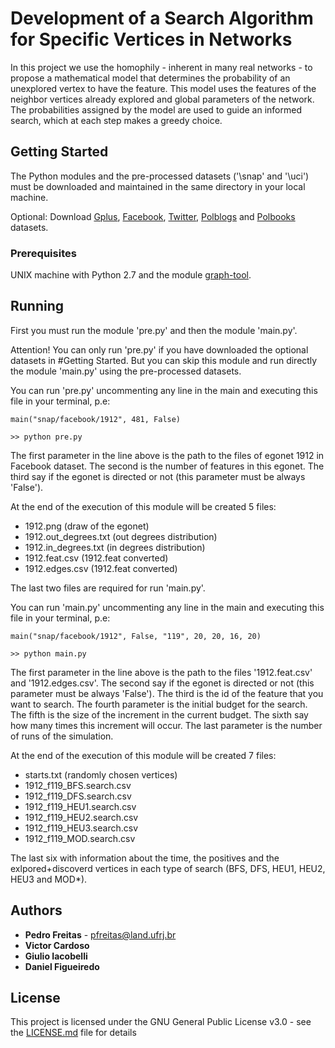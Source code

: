 # Development of a Search Algorithm for Specific Vertices in Networks

In this project we use the homophily - inherent in many real networks - to propose a mathematical model that determines the probability of an unexplored vertex to have the feature. This model uses the features of the neighbor vertices already explored and global parameters of the network. The probabilities assigned by the model are used to guide an informed search, which at each step makes a greedy choice. 

## Getting Started

The Python modules and the pre-processed datasets ('\snap' and '\uci') must be downloaded and maintained in the same directory in your local machine.

Optional: Download [Gplus](http://snap.stanford.edu/data/gplus.tar.gz), [Facebook](http://snap.stanford.edu/data/facebook.tar.gz), [Twitter](http://snap.stanford.edu/data/twitter.tar.gz), [Polblogs](http://networkdata.ics.uci.edu/data/polblogs/polblogs.gml) and [Polbooks](http://networkdata.ics.uci.edu/data/polbooks/polbooks.gml) datasets.

### Prerequisites

UNIX machine with Python 2.7 and the module [graph-tool](https://graph-tool.skewed.de).

## Running

First you must run the module 'pre.py' and then the module 'main.py'.

Attention! You can only run 'pre.py' if you have downloaded the optional datasets in #Getting Started. But you can skip this module and run directly the module 'main.py' using the pre-processed datasets.

You can run 'pre.py' uncommenting any line in the main and executing this file in your terminal, p.e: 

```
main("snap/facebook/1912", 481, False)

>> python pre.py
```

The first parameter in the line above is the path to the files of egonet 1912 in Facebook dataset. The second is the number of features in this egonet. The third say if the egonet is directed or not (this parameter must be always 'False').

At the end of the execution of this module will be created 5 files:
- 1912.png (draw of the egonet)
- 1912.out_degrees.txt (out degrees distribution) 
- 1912.in_degrees.txt (in degrees distribution)
- 1912.feat.csv	(1912.feat converted)
- 1912.edges.csv (1912.feat converted)
  
The last two files are required for run 'main.py'.

You can run 'main.py' uncommenting any line in the main and executing this file in your terminal, p.e: 

```
main("snap/facebook/1912", False, "119", 20, 20, 16, 20)

>> python main.py 
```

The first parameter in the line above is the path to the files '1912.feat.csv' and '1912.edges.csv'. The second say if the egonet is directed or not (this parameter must be always 'False'). The third is the id of the feature that you want to search. The fourth parameter is the initial budget for the search. The fifth is the size of the increment in the current budget. The sixth say how many times this increment will occur. The last parameter is the number of runs of the simulation.

At the end of the execution of this module will be created 7 files:
- starts.txt (randomly chosen vertices)
- 1912_f119_BFS.search.csv
- 1912_f119_DFS.search.csv
- 1912_f119_HEU1.search.csv
- 1912_f119_HEU2.search.csv
- 1912_f119_HEU3.search.csv
- 1912_f119_MOD.search.csv

The last six with information about the time, the positives and the exlpored+discoverd vertices in each type of search (BFS, DFS, HEU1, HEU2, HEU3 and MOD*).

## Authors

* **Pedro Freitas** - pfreitas@land.ufrj.br
* **Victor Cardoso** 
* **Giulio Iacobelli** 
* **Daniel Figueiredo** 

## License

This project is licensed under the GNU General Public License v3.0 - see the [LICENSE.md](https://github.com/freitaspedro/SearchOverGraphs/blob/wperfor/LICENSE) file for details
